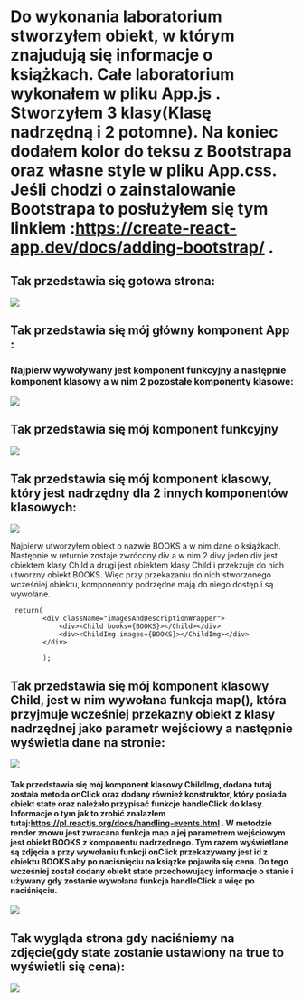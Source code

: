 # Do wykonania laboratorium stworzyłem obiekt, w którym znajudują się informacje o książkach. Całe laboratorium wykonałem w pliku **App.js** . Stworzyłem 3 klasy(Klasę nadrzędną i 2 potomne). Na koniec dodałem kolor do teksu z **Bootstrapa** oraz własne style w pliku **App.css**. Jeśli chodzi o zainstalowanie Bootstrapa to posłużyłem się tym linkiem :https://create-react-app.dev/docs/adding-bootstrap/ .

## Tak przedstawia się gotowa strona:
![](1)

## Tak przedstawia się mój główny komponent **App** :
### Najpierw wywoływany jest komponent funkcyjny a następnie komponent klasowy a w nim 2 pozostałe komponenty klasowe:
![](4)

## Tak przedstawia się mój komponent funkcyjny
![](5)

## Tak przedstawia się mój komponent klasowy, który jest nadrzędny dla 2 innych komponentów klasowych:
![](3)

Najpierw utworzyłem obiekt o nazwie BOOKS a w nim dane o książkach. Następnie w returnie zostaje zwrócony div a w nim 2 divy jeden div jest obiektem klasy Child a drugi jest obiektem klasy Child i przekzuje do nich utworzny obiekt BOOKS. Więc przy przekazaniu do nich stworzonego wcześniej obiektu, komponennty podrzędne mają do niego dostęp i są wywołane.

```
 return(
        <div className="imagesAndDescriptionWrapper">
            <div><Child books={BOOKS}></Child></div>
            <div><ChildImg images={BOOKS}></ChildImg></div>
        </div>
           
        );
```


## Tak przedstawia się mój komponent klasowy **Child**, jest w nim wywołana funkcja **map()**, która przyjmuje wcześniej przekazny obiekt z klasy nadrzędnej jako parametr wejściowy a następnie wyświetla dane na stronie:
![](6)



#### Tak przedstawia się mój komponent klasowy **ChildImg**, dodana tutaj została metoda **onClick** oraz dodany również konstruktor, który posiada obiekt **state** oraz należało przypisać funkcje **handleClick** do klasy. Informacje o tym jak to zrobić znalazłem tutaj:https://pl.reactjs.org/docs/handling-events.html . W metodzie render znowu jest zwracana funkcja **map** a jej parametrem wejściowym jest obiekt BOOKS z komponentu nadrzędnego. Tym razem wyświetlane są zdjęcia a przy wywołaniu funkcji **onClick** przekazywany jest id z obiektu **BOOKS** aby po naciśnięciu na ksiązke pojawiła się cena. Do tego wcześniej został dodany obiekt **state** przechowujący informacje o stanie i używany gdy zostanie wywołana funkcja **handleClick** a więc po naciśnięciu.
![](7)



## Tak wygląda strona gdy naciśniemy na zdjęcie(gdy state zostanie ustawiony na true to wyświetli się cena):
![](2)



